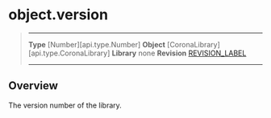 # object.version

> --------------------- ------------------------------------------------------------------------------------------
> __Type__              [Number][api.type.Number]
> __Object__            [CoronaLibrary][api.type.CoronaLibrary]
> __Library__           none
> __Revision__          [REVISION_LABEL](REVISION_URL)
> --------------------- ------------------------------------------------------------------------------------------

## Overview

The version number of the library.
